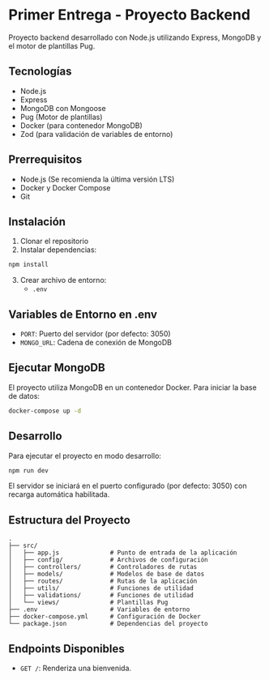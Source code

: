 # Primer Entrega - Proyecto Backend

Proyecto backend desarrollado con Node.js utilizando Express, MongoDB y el motor de plantillas Pug.

## Tecnologías

- Node.js
- Express
- MongoDB con Mongoose
- Pug (Motor de plantillas)
- Docker (para contenedor MongoDB)
- Zod (para validación de variables de entorno)

## Prerrequisitos

- Node.js (Se recomienda la última versión LTS)
- Docker y Docker Compose
- Git

## Instalación

1. Clonar el repositorio
2. Instalar dependencias:

```bash
npm install
```

3. Crear archivo de entorno:
   - `.env`

## Variables de Entorno en .env

- `PORT`: Puerto del servidor (por defecto: 3050)
- `MONGO_URL`: Cadena de conexión de MongoDB

## Ejecutar MongoDB

El proyecto utiliza MongoDB en un contenedor Docker. Para iniciar la base de datos:

```bash
docker-compose up -d
```

## Desarrollo

Para ejecutar el proyecto en modo desarrollo:

```bash
npm run dev
```

El servidor se iniciará en el puerto configurado (por defecto: 3050) con recarga automática habilitada.

## Estructura del Proyecto

```plaintext
.
├── src/
│   ├── app.js              # Punto de entrada de la aplicación
│   ├── config/             # Archivos de configuración
│   ├── controllers/      	# Controladores de rutas
│   ├── models/           	# Modelos de base de datos
│   ├── routes/             # Rutas de la aplicación
│   ├── utils/              # Funciones de utilidad
│   ├── validations/     	# Funciones de utilidad
│   └── views/              # Plantillas Pug
├── .env                    # Variables de entorno
├── docker-compose.yml 	    # Configuración de Docker
└── package.json       		# Dependencias del proyecto
```

## Endpoints Disponibles

- `GET /`: Renderiza una bienvenida.
